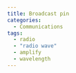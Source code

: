 ```yaml
---
title: Broadcast pin
categories:
  - Communications
tags:
  - radio
  - "radio wave"
  - amplify
  - wavelength
---
```

